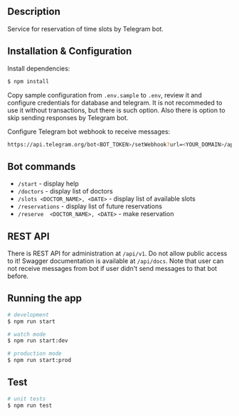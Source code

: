## Description

Service for reservation of time slots by Telegram bot.

## Installation & Configuration

Install dependencies:

```bash
$ npm install
```

Copy sample configuration from `.env.sample` to `.env`, review it and configure credentials for database and telegram. It is not recommeded to use it without transactions, but there is such option. Also there is option to skip sending responses by Telegram bot.

Configure Telegram bot webhook to receive messages:

```bash
https://api.telegram.org/bot<BOT_TOKEN>/setWebhook?url=<YOUR_DOMAIN>/api/v1/tg/webhook

```

## Bot commands

- `/start` - display help
- `/doctors` - display list of doctors
- `/slots <DOCTOR_NAME>, <DATE>` - display list of available slots
- `/reservations` - display list of future reservations
- `/reserve  <DOCTOR_NAME>, <DATE>` - make reservation

## REST API

There is REST API for administration at `/api/v1`. Do not allow public access to it!
Swagger documentation is available at `/api/docs`.
Note that user can not receive messages from bot if user didn't send messages to that bot before.

## Running the app

```bash
# development
$ npm run start

# watch mode
$ npm run start:dev

# production mode
$ npm run start:prod
```

## Test

```bash
# unit tests
$ npm run test
```
